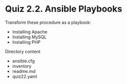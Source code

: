 # Quiz 2.2. Ansible Playbooks

Transform these procedure as a playbook:
- Installing Apache
- Installing MySQL
- Instaliing PHP

Directory content
- ansible.cfg
- inventory
- readme.md
- quiz22.yaml
